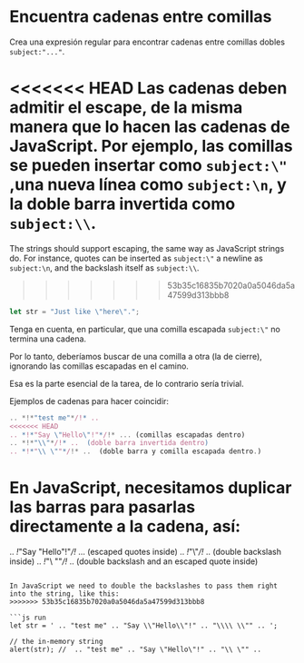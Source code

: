 # Encuentra cadenas entre comillas

Crea una expresión regular para encontrar cadenas entre comillas dobles `subject:"..."`.

<<<<<<< HEAD
Las cadenas deben admitir el escape, de la misma manera que lo hacen las cadenas de JavaScript. Por ejemplo, las comillas se pueden insertar como `subject:\"` ,una nueva línea como `subject:\n`, y la doble barra invertida como `subject:\\`.
=======
The strings should support escaping, the same way as JavaScript strings do. For instance, quotes can be inserted as `subject:\"` a newline as `subject:\n`, and the backslash itself as `subject:\\`.
>>>>>>> 53b35c16835b7020a0a5046da5a47599d313bbb8

```js
let str = "Just like \"here\".";
```

Tenga en cuenta, en particular, que una comilla escapada `subject:\"` no termina una cadena.

Por lo tanto, deberíamos buscar de una comilla a otra (la de cierre), ignorando las comillas escapadas en el camino.

Esa es la parte esencial de la tarea, de lo contrario sería trivial.

Ejemplos de cadenas para hacer coincidir:
```js
.. *!*"test me"*/!* ..  
<<<<<<< HEAD
.. *!*"Say \"Hello\"!"*/!* ... (comillas escapadas dentro)
.. *!*"\\"*/!* ..  (doble barra invertida dentro)
.. *!*"\\ \""*/!* ..  (doble barra y comilla escapada dentro.)
```

En JavaScript, necesitamos duplicar las barras para pasarlas directamente a la cadena, así:
=======
.. *!*"Say \"Hello\"!"*/!* ... (escaped quotes inside)
.. *!*"\\"*/!* ..  (double backslash inside)
.. *!*"\\ \""*/!* ..  (double backslash and an escaped quote inside)
```

In JavaScript we need to double the backslashes to pass them right into the string, like this:
>>>>>>> 53b35c16835b7020a0a5046da5a47599d313bbb8

```js run
let str = ' .. "test me" .. "Say \\"Hello\\"!" .. "\\\\ \\"" .. ';

// the in-memory string
alert(str); //  .. "test me" .. "Say \"Hello\"!" .. "\\ \"" ..
```
